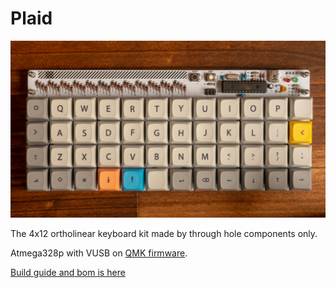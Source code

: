Plaid
===============

![plaid](./doc/img/plaid.jpg)

The 4x12 ortholinear keyboard kit made by through hole components only. 

Atmega328p with VUSB on [QMK firmware](https://github.com/qmk/qmk_firmware).

[Build guide and bom is here](./doc)
